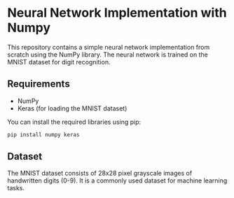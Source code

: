 
# Neural Network Implementation with Numpy

This repository contains a simple neural network implementation from scratch using the NumPy library. The neural network is trained on the MNIST dataset for digit recognition.

## Requirements
- NumPy
- Keras (for loading the MNIST dataset)

You can install the required libraries using pip:

```bash
pip install numpy keras
```
## Dataset
 The MNIST dataset consists of 28x28 pixel grayscale images of handwritten digits (0-9). It is a commonly used dataset for machine learning tasks.
